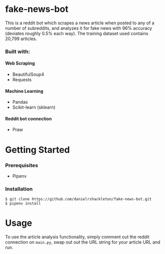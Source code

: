 # fake-news-bot

This is a reddit bot which scrapes a news article when posted to any of a number of subreddits, and analyzes it for fake news with 96% accuracy (deviates roughly 0.5% each way). The training dataset used contains 20,799 articles.

### Built with:
#### Web Scraping
- BeautifulSoup4
- Requests

#### Machine Learning
- Pandas
- Scikit-learn (sklearn)

#### Reddit bot connection
- Praw

# Getting Started
### Prerequisites
- Pipenv

### Installation
```
$ git clone https://github.com/danielrshackleton/fake-news-bot.git
$ pipenv install
```

# Usage
To use the article analysis functionality, simply comment out the reddit connection on `main.py`, swap out out the URL string for your article URL and run.
